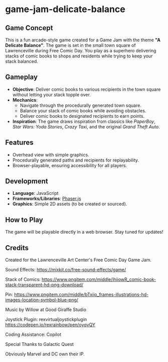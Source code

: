 # game-jam-delicate-balance

## Game Concept
This is a fun arcade-style game created for a Game Jam with the theme **"A Delicate Balance"**. The game is set in the small town square of Lawrenceville during Free Comic Day. You play as a superhero delivering stacks of comic books to shops and residents while trying to keep your stack balanced.

## Gameplay
- **Objective**: Deliver comic books to various recipients in the town square without letting your stack topple over.
- **Mechanics**:
  - Navigate through the procedurally generated town square.
  - Balance your stack of comic books while avoiding obstacles.
  - Deliver comic books to designated recipients to earn points.
- **Inspiration**: The game draws inspiration from classics like *PaperBoy*, *Star Wars: Yoda Stories*, *Crazy Taxi*, and the original *Grand Theft Auto*.

## Features
- Overhead view with simple graphics.
- Procedurally generated paths and recipients for replayability.
- Browser-playable, ensuring accessibility for all players.

## Development
- **Language**: JavaScript
- **Frameworks/Libraries**: [Phaser.js](https://phaser.io/)
- **Graphics**: Simple 2D assets (to be created or sourced).

## How to Play
The game will be playable directly in a web browser. Stay tuned for updates!

## Credits
Created for the Lawrenceville Art Center's Free Comic Day Game Jam.

Sound Effects:  https://mixkit.co/free-sound-effects/game/

Stack of Comics:  https://www.pngitem.com/middle/ihiiowR_comic-book-stack-transparent-hd-png-download/

Pin: https://www.pngitem.com/middle/bTxiio_frames-illustrations-hd-images-location-symbol-blue-png/

Music by Willow at Good Giraffe Studio

Joystick Plugin:  rexvirtualjoystickplugin https://codepen.io/rexrainbow/pen/oyqvQY

Coding Assistance: Copilot

Special Thanks to Galactic Quest

Obviously Marvel and DC own their IP.